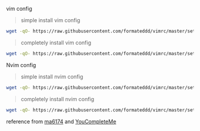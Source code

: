 vim config

> simple install vim config
```sh
wget -qO- https://raw.githubusercontent.com/formateddd/vimrc/master/setup.sh | bash -s - 0
```

> completely install vim config
```sh
wget -qO- https://raw.githubusercontent.com/formateddd/vimrc/master/setup.sh | bash -s - 1
```

Nvim config

> simple install nvim config
```sh
wget -qO- https://raw.githubusercontent.com/formateddd/vimrc/master/setup.sh | bash -s - 2
```

> completely install nvim config
```sh
wget -qO- https://raw.githubusercontent.com/formateddd/vimrc/master/setup.sh | bash -s - 3
```
reference from [ma6174](https://github.com/ma6174/vim-deprecated) and [YouCompleteMe](https://github.com/Valloric/YouCompleteMe/wiki/Building-Vim-from-source)
